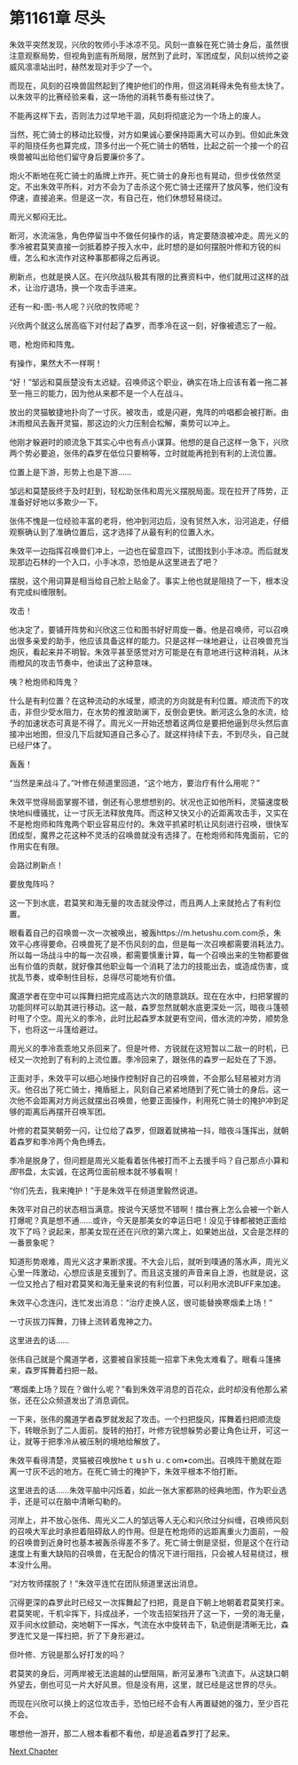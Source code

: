 # 第1161章 尽头

朱效平突然发现，兴欣的牧师小手冰凉不见。风刻一直躲在死亡骑士身后，虽然很注意观察局势，但视角到底有所局限，居然到了此时，军团成型，风刻以统帅之姿威风凛凛站出时，赫然发现对手少了一个。

而现在，风刻的召唤兽固然起到了掩护他们的作用，但这消耗得未免有些太快了。以朱效平的比赛经验来看，这一场他的消耗节奏有些过快了。

不能再这样下去，否则法力过早地干涸，风刻将彻底沦为一个场上的废人。

当然，死亡骑士的移动比较慢，对方如果诚心要保持距离大可以办到。但如此朱效平的阻挠任务也算完成，顶多付出一个死亡骑士的牺牲，比起之前一个接一个的召唤兽被叫出给他们留守身后要廉价多了。

炮火不断地在死亡骑士的盾牌上炸开。死亡骑士的身形也有晃动，但步伐依然坚定。不出朱效平所料，对方不会为了击杀这个死亡骑士还摆开了放风筝，他们没有停速，直接追来。但是这一次，有自己在，他们休想轻易绕过。

周光义郁闷无比。

断河，水流湍急，角色停留当中不做任何操作的话，肯定要随浪被冲走。周光义的季冷被君莫笑直接一剑抵着脖子按入水中，此时想的是如何摆脱叶修和方锐的纠缠，怎么和水流作对这种事那都得之后再说。

刷新点，也就是换人区。在兴欣战队极其有限的比赛资料中，他们就用过这样的战术，让治疗退场，换一个攻击手进来。

还有一和-图-书人呢？兴欣的牧师呢？

兴欣两个就这么居高临下对付起了森罗，而季冷在这一刻，好像被遗忘了一般。

嗯，枪炮师和阵鬼。

有操作，果然大不一样啊！

“好！”邹远和莫辰楚没有太迟疑。召唤师这个职业，确实在场上应该有着一拖二甚至一拖三的能力，因为他从来都不是一个人在战斗。

放出的灵猫敏捷地扑向了一寸灰。被攻击，或是闪避，鬼阵的吟唱都会被打断。由沐雨橙风去轰开灵猫，那这边的火力压制会松解，乘势可以冲上。

他刚才躲避时的顺流急下其实心中也有点小谋算。他想的是自己这样一急下，兴欣两个势必要追，张伟的森罗在低位只要稍等，立时就能再抢到有利的上流位置。

位置上是下游，形势上也是下游……

邹远和莫楚辰终于及时赶到，轻松助张伟和周光义摆脱局面。现在拉开了阵势，正准备好好地以多欺少一下。

张伟不愧是一位经验丰富的老将，他冲到河边后，没有贸然入水，沿河追走，仔细观察确认到了准确位置后，这才选择了从最有利的位置入水。

朱效平一边指挥召唤兽们冲上，一边也在留意四下，试图找到小手冰凉。而后就发现那边石林的一个入口，小手冰凉，恐怕是从这里进去了吧？

摆脱，这个用词算是相当给自己脸上贴金了。事实上他也就是阻挠了一下，根本没有完成纠缠限制。

攻击！

他决定了，要铺开阵势和兴欣这三位和图书好好周旋一番。他是召唤师，可以召唤出很多亲爱的助手，他应该具备这样的能力。只是这样一味地避让，让召唤兽充当炮灰，看起来并不明智。朱效平甚至感觉对方可能是在有意地进行这种消耗，从沐雨橙风的攻击节奏中，他读出了这种意味。

咦？枪炮师和阵鬼？

什么是有利位置？在这种流动的水域里，顺流的方向就是有利位置。顺流而下的攻击，非但少受水阻力，在水势的推波助澜下，反倒会更快。断河这么急的水流，给予的加速状态可真是不得了。周光义一开始还想着这两位是要把他逼到尽头然后直接冲出地图，但没几下后就知道自己多心了。就这样持续下去，不到尽头，自己就已经尸体了。

轰轰！

“当然是来战斗了。”叶修在频道里回道，“这个地方，要治疗有什么用呢？”

朱效平觉得局面掌握不错，倒还有心思想想别的。状况也正如他所料，灵猫速度极快地纠缠骚扰，让一寸灰无法释放鬼阵。而这种又快又小的近距离攻击手，又实在不是枪炮师和阵鬼两个职业容易应付的。朱效平抓紧时机让风刻进行召唤，很快军团成型，魔界之花这种不灵活的召唤兽就没有选择了。在枪炮师和阵鬼面前，它的作用实在有限。

会路过刷新点！

要放鬼阵吗？

这一下到水底，君莫笑和海无量的攻击就没停过，而且两人上来就抢占了有利位置。

眼看着自己的召唤兽一次一次被唤出，被轰https://m.hetushu.com.com杀，朱效平心疼得要命。召唤兽死了是不伤风刻的血，但是每一次召唤都需要消耗法力。所以每一场战斗中的每一次召唤，都需要慎重计算，每一个召唤出来的生物都要做出有价值的贡献，就好像其他职业每一个消耗了法力的技能出去，或造成伤害，或扰乱节奏，或牵制住目标，总得尽可能地有价值。

魔道学者在空中可以挥舞扫把完成高达六次的随意跳跃。现在在水中，扫把掌握的功能同样可以助其进行移动。这一敲，森罗忽然就朝水底更深处一沉，暗夜斗篷顿时甩了个空。周光义的季冷，此时比起森罗本就更有空间，借水流的冲势，顺势急下，也将这一斗篷给避过。

周光义的季冷乖乖地又杀回来了。但是叶修、方锐就在这短暂以二敌一的时机，已经又一次抢到了有利的上流位置。季冷回来了，跟张伟的森罗一起处在了下游。

正面对手，朱效平可以细心地操作控制好自己的召唤兽，不会那么轻易被对方消灭。他召出了死亡骑士，掩盾挺上，风刻自己紧紧地随到了死亡骑士的身后。这一次他不会距离对方尚远就摆出召唤兽，他要正面操作，利用死亡骑士的掩护冲到足够的距离后再摆开召唤军团。

叶修的君莫笑朝旁一闪，让位给了森罗，但跟着就拂袖一抖，暗夜斗篷挥出，就朝着森罗和季冷两个角色缚去。

季冷是脱身了，但问题是周光义能看着张伟被打而不上去援手吗？自己那点小算和*图*书盘，太实诚，在这两位面前根本就不够看啊！

“你们先去，我来掩护！”于是朱效平在频道里毅然说道。

朱效平对自己的状态相当满意。按说今天感觉不错啊！擂台赛上怎么会被一个新人打爆呢？真是想不通……或许，今天是那美女的幸运日吧！没见于锋都被她正面给攻下了吗？说起来，那美女现在还在兴欣的第六席上，如果她出战，又会是怎样的一番景象呢？

知道形势艰难，周光义这才果断求援。不大会儿后，就听到噗通的落水声，周光义心里一阵激动，心想应该是支援到了。而且这支援的声音来自上游，也就是说，这一位又抢占了相对君莫笑和海无量来说的有利位置，可以利用水流BUFF来加速。

朱效平心念连闪，连忙发出消息：“治疗走换人区，很可能替换寒烟柔上场！”

一寸灰拔刀挥舞，刀锋上流转着鬼神之力。

这里进去的话……

张伟自己就是个魔道学者，这要被自家技能一招拿下未免太难看了。眼看斗篷拂来，森罗挥舞着扫把一敲。

“寒烟柔上场？现在？做什么呢？”看到朱效平消息的百花众，此时却没有他那么紧张，还在公众频道发出了消息调侃。

一下来，张伟的魔道学者森罗就发起了攻击。一个扫把旋风，挥舞着扫把顺流旋下，转眼杀到了二人面前。旋转的拍打，叶修方锐想躲势必要让角色让开，可这一让，就等于把季冷从被压制的境地给解放了。

朱效平看得清楚，灵猫被召唤放heｔｕsｈｕ.ｃom•com出。召唤阵干脆就在距离一寸灰不远的地方。在死亡骑士的掩护下，朱效平根本不怕打断。

这里进去的话……朱效平脑中闪烁着，如此一张大家都熟的经典地图，作为职业选手，还是可以在脑中清晰勾勒的。

河岸上，并不放心张伟、周光义二人的邹远等人无心和兴欣过分纠缠，召唤师风刻的召唤大军此时承担着阻碍敌人的作用。但是在枪炮师的远距离重火力面前，一般的召唤兽到近身时也基本被轰杀得差不多了。死亡骑士倒是坚挺，但是这个在行动速度上有重大缺陷的召唤兽，在无配合的情况下进行阻挡，只会被人轻易绕过，根本没什么用。

“对方牧师摆脱了！”朱效平连忙在团队频道里送出消息。

沉得更深的森罗此时已经又一次挥舞起了扫把，竟是自下朝上地朝着君莫笑打来。君莫笑呢，千机伞挥下，抖成战矛，一个攻击招架挡开了这一下，一旁的海无量，双手间水纹颤动，突地朝下一挥水，气流在水中旋转击下，轨迹倒是清晰无比，森罗连忙又是一挥扫把，折了下身形避过。

但叶修、方锐是那么好打发的吗？

君莫笑的身后，河两岸被无法逾越的山壁阻隔，断河呈瀑布飞流直下。从这缺口朝外望去，倒也可见一片大好风景。但是没有用，这里，就已经是这世界的尽头。

而现在兴欣可以换上的这位攻击手，恐怕已经不会有人再置疑她的强力，至少百花不会。

哪想他一游开，那二人根本看都不看他，却是追着森罗打了起来。



[Next Chapter](%E7%AC%AC1162%E7%AB%A0%20%E4%BC%BC%E6%98%AF%E8%80%8C%E9%9D%9E%E7%9A%84%E8%AE%B0%E5%BF%86.md)